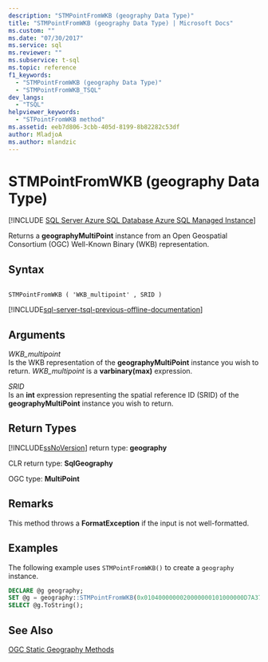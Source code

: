 ```yaml
---
description: "STMPointFromWKB (geography Data Type)"
title: "STMPointFromWKB (geography Data Type) | Microsoft Docs"
ms.custom: ""
ms.date: "07/30/2017"
ms.service: sql
ms.reviewer: ""
ms.subservice: t-sql
ms.topic: reference
f1_keywords: 
  - "STMPointFromWKB (geography Data Type)"
  - "STMPointFromWKB_TSQL"
dev_langs: 
  - "TSQL"
helpviewer_keywords: 
  - "STPointFromWKB method"
ms.assetid: eeb7d806-3cbb-405d-8199-8b82282c53df
author: MladjoA
ms.author: mlandzic 
---
```

# STMPointFromWKB (geography Data Type)
[!INCLUDE [SQL Server Azure SQL Database Azure SQL Managed Instance](../../includes/applies-to-version/sql-asdb-asdbmi.md)]

Returns a **geographyMultiPoint** instance from an Open Geospatial Consortium (OGC) Well-Known Binary (WKB) representation.
  
## Syntax  
  
```  
  
STMPointFromWKB ( 'WKB_multipoint' , SRID )  
```  
  
[!INCLUDE[sql-server-tsql-previous-offline-documentation](../../includes/sql-server-tsql-previous-offline-documentation.md)]

## Arguments
 *WKB_multipoint*  
 Is the WKB representation of the **geographyMultiPoint** instance you wish to return. *WKB_multipoint* is a **varbinary(max)** expression.  
  
 *SRID*  
 Is an **int** expression representing the spatial reference ID (SRID) of the **geographyMultiPoint** instance you wish to return.  
  
## Return Types  
 [!INCLUDE[ssNoVersion](../../includes/ssnoversion-md.md)] return type: **geography**  
  
 CLR return type: **SqlGeography**  
  
 OGC type: **MultiPoint**  
  
## Remarks  
 This method throws a **FormatException** if the input is not well-formatted.  
  
## Examples  
 The following example uses `STMPointFromWKB()` to create a `geography` instance.  
  
```sql
DECLARE @g geography;   
SET @g = geography::STMPointFromWKB(0x0104000000020000000101000000D7A3703D0A975EC08716D9CEF7D347400101000000CBA145B6F3955EC08716D9CEF7D34740, 4326);  
SELECT @g.ToString();  
```  
  
## See Also  
 [OGC Static Geography Methods](../../t-sql/spatial-geography/ogc-static-geography-methods.md)  
  
  
